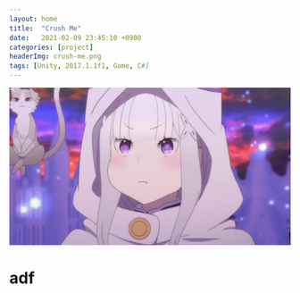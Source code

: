 ```yaml
---
layout: home
title:  "Crush Me"
date:   2021-02-09 23:45:10 +0900
categories: [project]
headerImg: crush-me.png
tags: [Unity, 2017.1.1f1, Game, C#]
---
```

<div class="card">
	<img src="/assets/img/icon.jpg"/>
	<div class="card-body">
		<h1>
			adf
		</h1>
	</div>
</div>